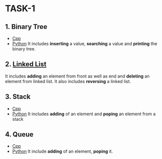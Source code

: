 # TASK-1
## 1. Binary Tree
* [Cpp](https://github.com/TECHNOCRATSROBOTICS/ROBOCON_2018/blob/master/Computer%20Science/Hardik%20Ahuja/Task%201/binary_tree.cpp)
* [Python](https://github.com/TECHNOCRATSROBOTICS/ROBOCON_2018/blob/master/Computer%20Science/Hardik%20Ahuja/Task%201/binary_tree.py)
   It includes **inserting** a value, **searching** a value and **printing** the binary tree.
## 2. [Linked List](https://github.com/TECHNOCRATSROBOTICS/ROBOCON_2018/blob/master/Computer%20Science/Hardik%20Ahuja/Task%201/linked_list.cpp)
   It includes **adding** an element from front as well as end and **deleting** an element from linked list. It also includes  **reversing** a linked list.
## 3. Stack
* [Cpp](https://github.com/TECHNOCRATSROBOTICS/ROBOCON_2018/blob/master/Computer%20Science/Hardik%20Ahuja/Task%201/stack.cpp)
* [Python](https://github.com/TECHNOCRATSROBOTICS/ROBOCON_2018/blob/master/Computer%20Science/Hardik%20Ahuja/Task%201/stack.py)
   It includes **adding** of an element and **poping** an element from a stack
## 4. Queue
* [Cpp](https://github.com/TECHNOCRATSROBOTICS/ROBOCON_2018/blob/master/Computer%20Science/Hardik%20Ahuja/Task%201/queue.cpp)
* [Python](https://github.com/TECHNOCRATSROBOTICS/ROBOCON_2018/blob/master/Computer%20Science/Hardik%20Ahuja/Task%201/queue.py)
   It include **adding** of an element, **poping** it.
